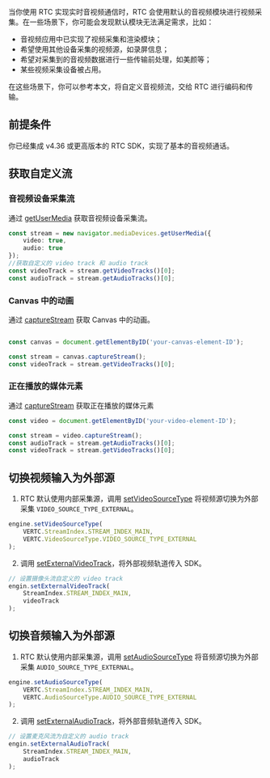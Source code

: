 当你使用 RTC 实现实时音视频通信时，RTC 会使用默认的音视频模块进行视频采集。在一些场景下，你可能会发现默认模块无法满足需求，比如：

* 音视频应用中已实现了视频采集和渲染模块；
* 希望使用其他设备采集的视频源，如录屏信息；
* 希望对采集到的音视频数据进行一些传输前处理，如美颜等；
* 某些视频采集设备被占用。

在这些场景下，你可以参考本文，将自定义音视频流，交给 RTC 进行编码和传输。
## 前提条件
你已经集成 v4.36 或更高版本的 RTC SDK，实现了基本的音视频通话。

## 获取自定义流
### 音视频设备采集流
通过 [getUserMedia](https://developer.mozilla.org/en-US/docs/Web/API/MediaDevices/getUserMedia) 获取音视频设备采集流。
```typescript
const stream = new navigator.mediaDevices.getUserMedia({
    video: true,
    audio: true
});
//获取自定义的 video track 和 audio track
const videoTrack = stream.getVideoTracks()[0];
const audioTrack = stream.getAudioTracks()[0];
```
### Canvas 中的动画
通过 [captureStream](https://developer.mozilla.org/en-US/docs/Web/API/HTMLCanvasElement/captureStream) 获取 Canvas 中的动画。
```typescript

const canvas = document.getElementByID('your-canvas-element-ID');

const stream = canvas.captureStream();
const videoTrack = stream.getVideoTracks()[0];
```
### 正在播放的媒体元素
通过 [captureStream](https://developer.mozilla.org/en-US/docs/Web/API/HTMLMediaElement/captureStream) 获取正在播放的媒体元素
```typescript
const video = document.getElementByID('your-video-element-ID');

const stream = video.captureStream();
const audioTrack = stream.getAudioTracks()[0];
const videoTrack = stream.getVideoTracks()[0];
```
## 切换视频输入为外部源
1. RTC 默认使用内部采集源，调用 [setVideoSourceType](Web-api.md#setvideosourcetype) 将视频源切换为外部采集 `VIDEO_SOURCE_TYPE_EXTERNAL`。
```typescript
engine.setVideoSourceType(
    VERTC.StreamIndex.STREAM_INDEX_MAIN, 
    VERTC.VideoSourceType.VIDEO_SOURCE_TYPE_EXTERNAL
);
```
2. 调用 [setExternalVideoTrack](Web-api.md#setexternalvideotrack)，将外部视频轨道传入 SDK。
```typescript
// 设置摄像头流自定义的 video track
engin.setExternalVideoTrack(
    StreamIndex.STREAM_INDEX_MAIN,
    videoTrack
);
```
## 切换音频输入为外部源
1. RTC 默认使用内部采集源，调用 [setAudioSourceType](Web-api.md#setaudiosourcetype) 将音频源切换为外部采集 `AUDIO_SOURCE_TYPE_EXTERNAL`。
```typescript
engine.setAudioSourceType(
    VERTC.StreamIndex.STREAM_INDEX_MAIN, 
    VERTC.AudioSourceType.AUDIO_SOURCE_TYPE_EXTERNAL
);
```
2. 调用 [setExternalAudioTrack](Web-api.md#setexternalaudiotrack)，将外部音频轨道传入 SDK。
```typescript
// 设置麦克风流为自定义的 audio track
engin.setExternalAudioTrack(
    StreamIndex.STREAM_INDEX_MAIN,
    audioTrack
);
```